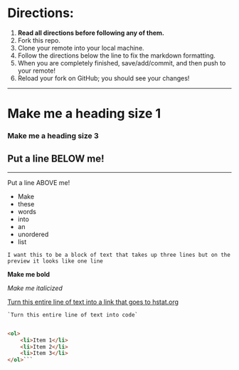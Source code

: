 # Directions:
1. **Read all directions before following any of them.**
2. Fork this repo.
2. Clone your remote into your local machine.
3. Follow the directions below the line to fix the markdown formatting.
4. When you are completely finished, save/add/commit, and then push to your remote!
5. Reload your fork on GitHub; you should see your changes!

---

# Make me a heading size 1
### Make me a heading size 3

Put a line BELOW me!
---


---
Put a line ABOVE me!

* Make
* these
* words
* into
* an
* unordered
* list

`I want this to be a block of text
that takes up three lines but on
the preview it looks like one line `

**Make me bold**

_Make me italicized_

[Turn this entire line of text into a link that goes to hstat.org](hstat.org)

    `Turn this entire line of text into code`

```HTML Turn the entire block of code below into a code snippet with HTML syntax highlighting.

<ol>
    <li>Item 1</li>
    <li>Item 2</li>
    <li>Item 3</li>
</ol>```
